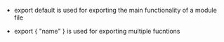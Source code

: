- export default is used for exporting the main functionality of a module file

- export { "name" } is used for exporting multiple fucntions
